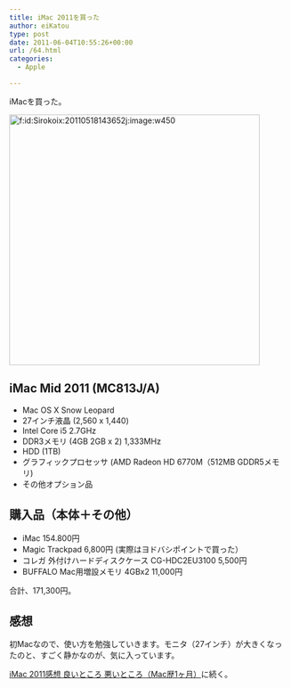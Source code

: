 ```yaml
---
title: iMac 2011を買った
author: eiKatou
type: post
date: 2011-06-04T10:55:26+00:00
url: /64.html
categories:
  - Apple

---
```

iMacを買った。

<a href="http://f.hatena.ne.jp/Sirokoix/20110518143652" class="hatena-fotolife" target="_blank"><img src="http://cdn-ak.f.st-hatena.com/images/fotolife/S/Sirokoix/20110518/20110518143652.jpg" alt="f:id:Sirokoix:20110518143652j:image:w450" title="f:id:Sirokoix:20110518143652j:image:w450" class="hatena-fotolife" width="450" /></a>

## iMac Mid 2011 (MC813J/A)

  * Mac OS X Snow Leopard
  * 27インチ液晶 (2,560 x 1,440)
  * Intel Core i5 2.7GHz
  * DDR3メモリ (4GB 2GB x 2) 1,333MHz
  * HDD (1TB)
  * グラフィックプロセッサ (AMD Radeon HD 6770M（512MB GDDR5メモリ)
  * その他オプション品

## 購入品（本体＋その他）

  * iMac 154.800円
  * Magic Trackpad 6,800円 (実際はヨドバシポイントで買った）
  * コレガ 外付けハードディスクケース CG-HDC2EU3100 5,500円
  * BUFFALO Mac用増設メモリ 4GBx2 11,000円

合計、171,300円。

## 感想

初Macなので、使い方を勉強していきます。モニタ（27インチ）が大きくなったのと、すごく静かなのが、気に入っています。

[iMac 2011感想 良いところ 悪いところ（Mac歴1ヶ月）][1]に続く。

 [1]: http://eikatou.net/blog/2011/07/imac-2011-impression/
